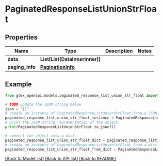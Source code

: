 # PaginatedResponseListUnionStrFloat


## Properties

Name | Type | Description | Notes
------------ | ------------- | ------------- | -------------
**data** | **List[List[DataInnerInner]]** |  | 
**paging_info** | [**PaginationInfo**](PaginationInfo.md) |  | 

## Example

```python
from gtex_openapi.models.paginated_response_list_union_str_float import PaginatedResponseListUnionStrFloat

# TODO update the JSON string below
json = "{}"
# create an instance of PaginatedResponseListUnionStrFloat from a JSON string
paginated_response_list_union_str_float_instance = PaginatedResponseListUnionStrFloat.from_json(json)
# print the JSON string representation of the object
print(PaginatedResponseListUnionStrFloat.to_json())

# convert the object into a dict
paginated_response_list_union_str_float_dict = paginated_response_list_union_str_float_instance.to_dict()
# create an instance of PaginatedResponseListUnionStrFloat from a dict
paginated_response_list_union_str_float_from_dict = PaginatedResponseListUnionStrFloat.from_dict(paginated_response_list_union_str_float_dict)
```
[[Back to Model list]](../README.md#documentation-for-models) [[Back to API list]](../README.md#documentation-for-api-endpoints) [[Back to README]](../README.md)


